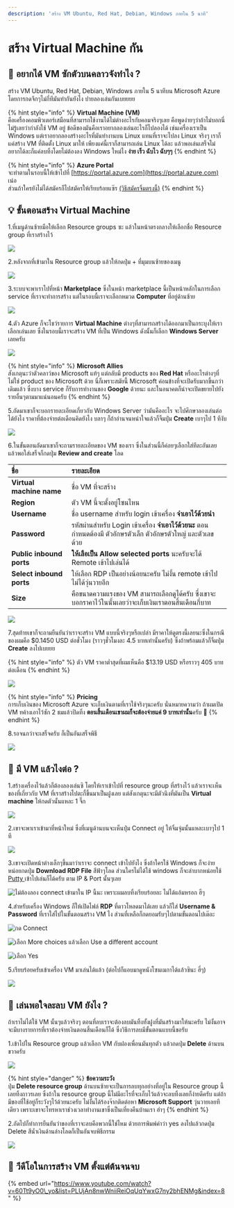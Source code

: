 ```yaml
---
description: 'สร้าง VM Ubuntu, Red Hat, Debian, Windows ภายใน 5 นาที'
---
```


# สร้าง Virtual Machine กัน

## 🤔 อยากได้ VM ซักตัวบนคลาวจังทำไง ?

สร้าง VM Ubuntu, Red Hat, Debian, Windows ภายใน 5 นาทีบน Microsoft Azure โดยการกดจึกๆไม่กี่ทีมันทำกันยังไง ปายลองเล่นกันเบยยยย

{% hint style="info" %}
**Virtual Machine \(VM\)**  
คือเครื่องคอมพิวเตอร์เสมือนที่สามารถใช้งานได้ไม่ต่างอะไรกับคอมจริงๆเลย คือพูดง่ายๆว่าถ้าไม่บอกนี่ไม่รู้เลยว่ากำลังใช้ VM อยู่ ข้อดีของมันคือเราอยากลองเล่นอะไรก็ไปลองได้ เช่นเครื่องเราเป็น Windows แต่เราอยากลองสร้างอะไรที่มันทำงานบน Linux แทนที่เราจะไปลง Linux จริงๆ เราก็แค่สร้าง VM ที่ติดตั้ง Linux มาให้ เพียงแค่นี้เราก็สามารถเล่น Linux ได้ละ แล้วพอเล่นเสร็จไม่อยากได้ละก็แค่ลบทิ้งโดยไม่ต้องลง Windows ใหม่ไง **ง่าย เร็ว ฉับไว ฉับๆๆ**
{% endhint %}

{% hint style="info" %}
**Azure Portal**  
จะทำตามในรอบนี้ให้เข้าไปที่ [https://portal.azure.com](https://portal.azure.com) เน่อ  
ส่วนถ้าใครยังไม่ได้สมัครก็ไปสมัครให้เรียบร้อยแซ๊ร [\(วิธีสมัครจิ้มตรงนี้\)](https://saladpuk.gitbook.io/learn/cloud/azure101/register)
{% endhint %}

## 💡 ขั้นตอนสร้าง Virtual Machine

1.ที่เมนูด้านซ้ายมือให้เลือก Resource groups ซะ แล้วในหน้าตรงกลางให้เลือกชื่อ Resource group ที่เราสร้างไว้

![](../../.gitbook/assets/image%20%28871%29.png)

2.หลังจากที่เข้ามาใน Resource group แล้วให้กดปุ่ม + ที่มุมบนซ้ายของเมนู

![](../../.gitbook/assets/image%20%28219%29.png)

3.ระบบจะพาเราไปที่หน้า **Marketplace** ซึ่งในหน้า marketplace นี้เป็นหน้าหลักในการเลือก service ที่เราจะทำการสร้าง แต่ในรอบนี้เราจะเลือกหมวด **Computer** ที่อยู่ด้านซ้าย

![](../../.gitbook/assets/image%20%28899%29.png)

4.ตัว Azure ก็จะโชว์รายการ **Virtual Machine** ต่างๆที่สามารถสร้างได้ออกมาเป็นกระบุงให้เราเลือกเล่นเลย ซึ่งในรอบนี้เราจะสร้าง VM ที่เป็น Windows ดังนั้นก็เลือก **Windows Server** เลยครับ

![](../../.gitbook/assets/image%20%28821%29.png)

{% hint style="info" %}
**Microsoft Allies**  
สังเกตุนะว่าตัวคลาว์ของ Microsoft แท้ๆ แต่กลับมี products ของ **Red Hat** หรืออะไรต่างๆที่ไม่ใช่ product ของ Microsoft ด้วย นี่ก็เพราะสมัยนี้ Microsoft ค่อนข้างที่จะเปิดรับมากขึ้นกว่าเดิมแล้ว ซึ่งบาง service ก็รับการทำงานของ **Google** ด้วยนะ และในอนาคตก็น่าจะเปิดขยายไปยังรายอื่นๆตามมาแน่นอนครับ
{% endhint %}

5.ถัดมาเขาก็จะบอกรายละเอียดเกี่ยวกับ Windows Server ว่ามันคืออะไร จะไปศึกษาลองเล่นต่อได้ยังไง ราคาที่ต้องจ่ายต่อเดือนคิดยังไง บลาๆ ก็ถ้าอ่านจนหนำใจแล้วก็จิ้มปุ่ม **Create** เบาๆไป 1 ทีงับ

![](../../.gitbook/assets/image%20%28784%29.png)

6.ในขั้นตอนถัดมาเขาก็จะถามรายละเอียดของ VM ของเรา ซึ่งในส่วนนี้ก็ค่อยๆเลือกใส่ทีละอันเลย แล้วพอใส่เสร็จก็กดปุ่ม **Review and create** โลด

| ชื่อ | รายละเอียด |
| :--- | :--- |
| **Virtual machine name** | ชื่อ VM ที่จะสร้าง |
| **Region** | ตัว VM นี้จะตั้งอยู่โซนไหน |
| **Username** | ชื่อ username สำหรับ login เข้าเครื่อง **จำเอาไว้ด้วยนำ** |
| **Password** | รหัสผ่านสำหรับ Login เข้าเครื่อง **จำเอาไว้ด้วยนะ**  ตอนกำหนดต้องมี ตัวอักษรตัวเล็ก ตัวอักษรตัวใหญ่ และตัวเลขด้วย |
| **Public inbound ports** | **ให้เลือเป็น Allow selected ports** นะครับจะได้ Remote เข้าไปเล่นได้ |
| **Select inbound ports** | ให้เลือก RDP เป็นอย่างน้อยนะครับ ไม่งั้น remote เข้าไปไม่ได้วุ่นวายอีก |
| **Size** | คือขนาดความแรงของ VM สามารถเลือกดูได้ครับ ซึ่งเขาจะบอกราคาไว้ในนั้นเลยว่าจะเก็บเงินเราตอนสิ้นเดือนกี่บาท |

![](../../.gitbook/assets/image%20%28785%29.png)

7.สุดท้ายเขาก็จะถามยืนยันว่าเราจะสร้าง VM แบบนี้จริงๆหรือเปล่า มีราคาให้ดูตรงนี้เลยนะซึ่งในกรณีของผมคือ $0.1450 USD ต่อชั่วโมง \(ราวๆชั่วโมงละ 4.5 บาทเท่านั้นครับ\) ซึ่งถ้าพร้อมแล้วก็จิ้มปุ่ม **Create** ลงไปเบยยย

{% hint style="info" %}
ตัว VM ราคาต่ำสุดที่ผมเห็นคือ $13.19 USD หรือราวๆ 405 บาทต่อเดือน
{% endhint %}

![](../../.gitbook/assets/image%20%28225%29.png)

{% hint style="info" %}
**Pricing**  
การเก็บเงินของ Microsoft Azure จะเก็บเงินตามที่เราใช้จริงๆนะครับ นั่นหมายความว่า ถ้าผมเปิด VM ทค้างเอาไว้ซัก 2 ชมแล้วปิดทิ้ง **ตอนสิ้นเดือนเขาผมก็จะต้องจ่ายแค่ 9 บาทเท่านั้น**ครับ 🤑
{% endhint %}

8.รอจนกว่าจะเสร็จครับ ก็เป็นอันเสร็จพิธี

![](../../.gitbook/assets/image%20%28361%29.png)

## 🤔 มี VM แล้วไงต่อ ?

1.สร้างเครื่องไว้แล้วก็ต้องลองเล่นซิ โดยให้เราเข้าไปที่ resource group ที่สร้างไว้ แล้วเราจะเห็นของที่เกี่ยวกับ VM ที่เราสร้างไปตะกี้ขึ้นมาเป็นฝูงเลย แต่สังเกตุนะจะมีตัวนึงที่มันเป็น **Virtual machine** ให้กดตัวนั้นแหละ 1 จึ๊ก

![](../../.gitbook/assets/image%20%28626%29.png)

2.เขาจะพาเราเข้ามาที่หน้าใหม่ ซึ่งที่เมนูด้านบนจะเห็นปุ่ม Connect อยู่ ให้จิ้มจุ่มนั้นแหละเบาๆไป 1 ที

![](../../.gitbook/assets/image%20%28596%29.png)

3.เขาจะเปิดหน้าต่างเล็กๆขึ้นมาว่าเราจะ connect เข้าไปยังไง ซึ่งถ้าใครใช้ Windows ก็จะง่ายหน่อยกดปุ่ม **Download RDP File** สีฟ้าๆโลด ส่วนใครไม่ได้ใช้ windows ก็จะลำบากหน่อยใช้ [Putty ](https://www.putty.org/)เข้าไปเล่นก็ได้ครับ ตาม IP & Port นั้นๆเลย

![&#xE44;&#xE21;&#xE48;&#xE15;&#xE49;&#xE2D;&#xE07;&#xE25;&#xE2D;&#xE07; connect &#xE40;&#xE02;&#xE49;&#xE32;&#xE21;&#xE32;&#xE43;&#xE19; IP &#xE19;&#xE35;&#xE49;&#xE19;&#xE30; &#xE40;&#xE1E;&#xE23;&#xE32;&#xE30;&#xE1C;&#xE21;&#xE25;&#xE1A;&#xE17;&#xE34;&#xE49;&#xE07;&#xE40;&#xE23;&#xE35;&#xE22;&#xE1A;&#xE23;&#xE49;&#xE2D;&#xE22;&#xE25;&#xE30; &#xE44;&#xE21;&#xE48;&#xE44;&#xE14;&#xE49;&#xE41;&#xE2D;&#xE49;&#xE21;&#xE2B;&#xE23;&#xE2D;&#xE01; &#xE2E;&#xE35;&#xE48;&#xE46;](../../.gitbook/assets/image%20%28274%29.png)

4.สำหรับเครื่อง Windows ก็ให้เปิดไฟล์ **RDP** ที่ดาวโหลดมาได้เลย แล้วก็ใส่ **Username & Password** ที่เราใส่ไปในขั้นตอนสร้าง VM ไง ส่วนที่เหลือก็กดยอมรับๆไปตามขั้นตอนไปเต๊อะ

![&#xE01;&#xE14; Connect](../../.gitbook/assets/image%20%28748%29.png)

![&#xE40;&#xE25;&#xE37;&#xE2D;&#xE01; More choices &#xE41;&#xE25;&#xE49;&#xE27;&#xE40;&#xE25;&#xE37;&#xE2D;&#xE01; Use a different account](../../.gitbook/assets/image%20%28737%29.png)

![&#xE40;&#xE25;&#xE37;&#xE2D;&#xE01; Yes](../../.gitbook/assets/image%20%28159%29.png)

5.เรียบร้อยครับเข้าเครื่อง VM มาเล่นได้แล้ว \(ต่อไปก็แอบมาดูหนังโซนเมกาได้แล้วซินะ ฮี่ๆ\)

![](../../.gitbook/assets/image%20%28764%29.png)

## 🤔 เล่นพอใจละลบ VM ยังไง ?

ถ้าเราไม่ได้ใช้ VM นั้นๆแล้วจริงๆ ตอนที่ลบเราจะต้องลบมันทิ้งทั้งฝูงที่มันสร้างมาให้นะครับ ไม่งั้นอาจจะมีบางรายการที่เราต้องจ่ายเงินตอนสิ้นเดือนก็ได้ ซึ่งวิธีการลบมีขั้นตอนแบบนี้ขอรับ

1.เข้าไปใน Resource group แล้วเลือก VM กับฝองเพื่อนมันทุกตัว แล้วกดปุ่ม **Delete** ด้านบนขวาครับ

![](../../.gitbook/assets/image%20%28897%29.png)

{% hint style="danger" %}
**ข้อความระวัง**  
ปุ่ม **Delete resource group** ด้านบนซ้ายจะเป็นการลบทุกอย่างที่อยู่ใน Resource group นี้เลยทิ้งถาวรเลย ซึ่งถ้าใน resource group นี้ไม่มีอะไรที่จะเก็บไว้แล้วจะลบทิ้งเลยก็ง่ายดีครับ แต่ถ้ามีของที่ใช้อยู่ก็ระวังๆไว้ด้วยนะครับ ไม่งั้นได้ร้องจ๊ากติดต่อหา **Microsoft Support** วุ่นวายเลยทีเดียว เพราะเขาจะโทรหาเราช่วงเวลาทำงานเขาซึ่งเป็นเที่ยงคืนบ้านเรา ฮ่าๆ
{% endhint %}

2.ถัดไปก็ทำการยืนยันว่าของที่เราจะลบคือพวกนี้ใช่ไหม ด้วยการพิมพ์คำว่า yes ลงไปแล้วกดปุ่ม Delete สีน้ำเงินด้านล่างโลดก็เป็นอันจบพิธีกรรม

![](../../.gitbook/assets/image%20%28182%29.png)

## 🎥 วีดีโอในการสร้าง VM ตั้งแต่ต้นจนจบ

{% embed url="https://www.youtube.com/watch?v=60Tt9yO0\_yo&list=PLUjAn8nwWniiReiOqUqYwxG7ny2bhENMg&index=8" %}

